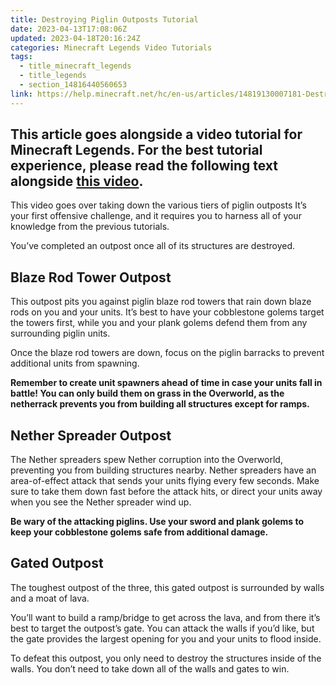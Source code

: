 ```yaml
---
title: Destroying Piglin Outposts Tutorial
date: 2023-04-13T17:08:06Z
updated: 2023-04-18T20:16:24Z
categories: Minecraft Legends Video Tutorials
tags:
  - title_minecraft_legends
  - title_legends
  - section_14816440560653
link: https://help.minecraft.net/hc/en-us/articles/14819130007181-Destroying-Piglin-Outposts-Tutorial
---
```


## This article goes alongside a video tutorial for Minecraft Legends. For the best tutorial experience, please read the following text alongside **[this video](https://youtu.be/B0VKqmkCPeg)**. 

This video goes over taking down the various tiers of piglin outposts It’s your first offensive challenge, and it requires you to harness all of your knowledge from the previous tutorials.

You’ve completed an outpost once all of its structures are destroyed.

## Blaze Rod Tower Outpost

This outpost pits you against piglin blaze rod towers that rain down blaze rods on you and your units. It’s best to have your cobblestone golems target the towers first, while you and your plank golems defend them from any surrounding piglin units.

Once the blaze rod towers are down, focus on the piglin barracks to prevent additional units from spawning.

**Remember to create unit spawners ahead of time in case your units fall in battle! You can only build them on grass in the Overworld, as the netherrack prevents you from building all structures except for ramps.**

## Nether Spreader Outpost

The Nether spreaders spew Nether corruption into the Overworld, preventing you from building structures nearby. Nether spreaders have an area-of-effect attack that sends your units flying every few seconds. Make sure to take them down fast before the attack hits, or direct your units away when you see the Nether spreader wind up.

**Be wary of the attacking piglins. Use your sword and plank golems to keep your cobblestone golems safe from additional damage.**

## Gated Outpost

The toughest outpost of the three, this gated outpost is surrounded by walls and a moat of lava.

You’ll want to build a ramp/bridge to get across the lava, and from there it’s best to target the outpost’s gate. You can attack the walls if you’d like, but the gate provides the largest opening for you and your units to flood inside.

To defeat this outpost, you only need to destroy the structures inside of the walls. You don’t need to take down all of the walls and gates to win.
